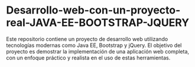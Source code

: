 # Desarrollo-web-con-un-proyecto-real-JAVA-EE-BOOTSTRAP-JQUERY
Este repositorio contiene un proyecto de desarrollo web utilizando tecnologías modernas como Java EE, Bootstrap y jQuery. El objetivo del proyecto es demostrar la implementación de una aplicación web completa, con un enfoque práctico y realista en el uso de estas herramientas.
